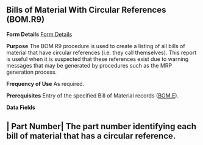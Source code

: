 ## Bills of Material With Circular References (BOM.R9)
<PageHeader />

**Form Details**
[Form Details](../BOM-R9-1/README.md)

**Purpose**
The BOM.R9 procedure is used to create a listing of all bills of material that
have circular references (i.e. they call themselves). This report is useful
when it is suspected that these references exist due to warning messages that
may be generated by procedures such as the MRP generation process.

**Frequency of Use**
As required.

**Prerequisites**
Entry of the specified Bill of Material records ([BOM.E](../BOM-E/README.md)).

**Data Fields**

| **Part Number**|  The part number identifying each bill of material that has
a circular reference.
-  

<badge text= "Version 8.10.57 " vertical="middle" />

<PageFooter />
